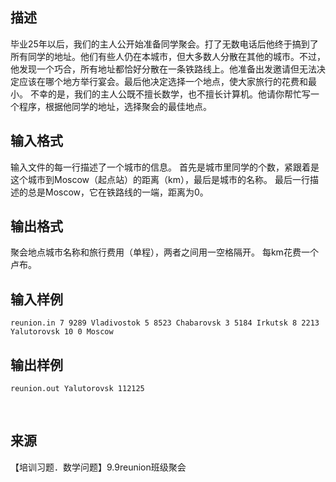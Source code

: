 ## 描述

毕业25年以后，我们的主人公开始准备同学聚会。打了无数电话后他终于搞到了所有同学的地址。他们有些人仍在本城市，但大多数人分散在其他的城市。不过，他发现一个巧合，所有地址都恰好分散在一条铁路线上。他准备出发邀请但无法决定应该在哪个地方举行宴会。最后他决定选择一个地点，使大家旅行的花费和最小。 不幸的是，我们的主人公既不擅长数学，也不擅长计算机。他请你帮忙写一个程序，根据他同学的地址，选择聚会的最佳地点。 

## 输入格式

输入文件的每一行描述了一个城市的信息。 首先是城市里同学的个数，紧跟着是这个城市到Moscow（起点站）的距离（km），最后是城市的名称。 最后一行描述的总是Moscow，它在铁路线的一端，距离为0。 

## 输出格式

聚会地点城市名称和旅行费用（单程），两者之间用一空格隔开。 每km花费一个卢布。

## 输入样例

```plaintext
reunion.in 7 9289 Vladivostok 5 8523 Chabarovsk 3 5184 Irkutsk 8 2213 Yalutorovsk 10 0 Moscow 
```

## 输出样例

```plaintext
reunion.out Yalutorovsk 112125 
```



 

## 来源

【培训习题．数学问题】9.9reunion班级聚会

